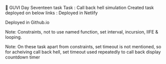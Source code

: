🔗 GUVI Day Seventeen task
Task : Call back hell simulation
Created task deployed on below links :
Deployed in Netlify

Deployed in Github.io

Note: Constraints, not to use named function, set interval, incursion, IIFE & looping.

Note: On these task apart from constraints, set timeout is not mentioned, so for acheiving call back hell, set timeout used repeatedly to call back display countdown timer
